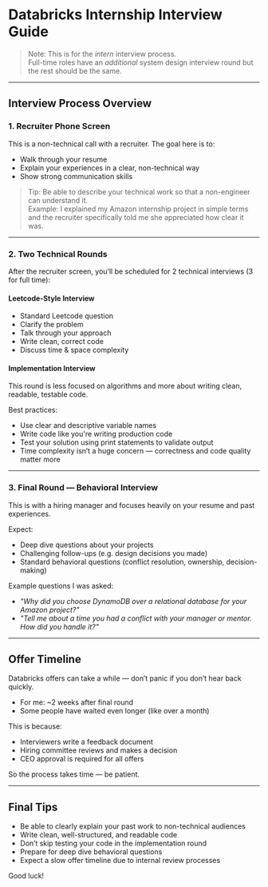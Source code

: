 # Databricks Internship Interview Guide

> Note: This is for the *intern* interview process.  
> Full-time roles have an *additional* system design interview round but the rest should be the same.

---

## Interview Process Overview

### 1. Recruiter Phone Screen

This is a non-technical call with a recruiter. The goal here is to:

- Walk through your resume
- Explain your experiences in a clear, non-technical way
- Show strong communication skills

> Tip: Be able to describe your technical work so that a non-engineer can understand it.  
> Example: I explained my Amazon internship project in simple terms and the recruiter specifically told me she appreciated how clear it was.

---

### 2. Two Technical Rounds

After the recruiter screen, you’ll be scheduled for 2 technical interviews (3 for full time):

#### Leetcode-Style Interview
- Standard Leetcode question
- Clarify the problem
- Talk through your approach
- Write clean, correct code
- Discuss time & space complexity

#### Implementation Interview
This round is less focused on algorithms and more about writing clean, readable, testable code.

Best practices:
- Use clear and descriptive variable names
- Write code like you're writing production code
- Test your solution using print statements to validate output
- Time complexity isn’t a huge concern — correctness and code quality matter more

---

### 3. Final Round — Behavioral Interview

This is with a hiring manager and focuses heavily on your resume and past experiences.

Expect:
- Deep dive questions about your projects
- Challenging follow-ups (e.g. design decisions you made)
- Standard behavioral questions (conflict resolution, ownership, decision-making)

Example questions I was asked:
- *"Why did you choose DynamoDB over a relational database for your Amazon project?"*
- *"Tell me about a time you had a conflict with your manager or mentor. How did you handle it?"*

---

## Offer Timeline

Databricks offers can take a while — don’t panic if you don’t hear back quickly.

- For me: ~2 weeks after final round
- Some people have waited even longer (like over a month)

This is because:

- Interviewers write a feedback document
- Hiring committee reviews and makes a decision
- CEO approval is required for all offers

So the process takes time — be patient.

---

## Final Tips

- Be able to clearly explain your past work to non-technical audiences
- Write clean, well-structured, and readable code
- Don’t skip testing your code in the implementation round
- Prepare for deep dive behavioral questions
- Expect a slow offer timeline due to internal review processes

Good luck!
